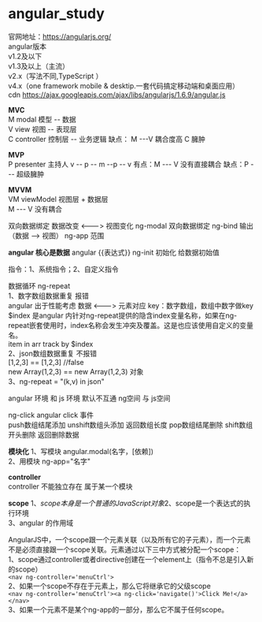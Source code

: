 # angular_study
官网地址：https://angularjs.org/  
angular版本  
 v1.2及以下  
 v1.3及以上（主流）  
 v2.x（写法不同,TypeScript ）  
 v4.x（one framework mobile & desktip.一套代码搞定移动端和桌面应用）  
 cdn https://ajax.googleapis.com/ajax/libs/angularjs/1.6.9/angular.js

**MVC**  
M modal 模型 -- 数据  
V view  视图 -- 表现层  
C controller 控制层 -- 业务逻辑
缺点： M ---V  耦合度高   C 臃肿

**MVP**  
P presenter 主持人 v -- p -- m --p -- v
有点：M --- V 没有直接耦合
缺点：P --- 超级臃肿

**MVVM**  
VM viewModel  视图层 + 数据层  
M --- V 没有耦合

双向数据绑定  数据改变 <---> 视图变化
ng-modal  双向数据绑定
ng-bind   输出（数据 --> 视图）
ng-app    范围  

**angular 核心是数据**
angular {{表达式}}
ng-init 初始化 给数据初始值

指令：1、系统指令；2、自定义指令

数据循环 ng-repeat  
1、数字数组数据重复 报错  
    angular 出于性能考虑  数据 <---> 元素对应   key：数字数组，数组中数字做key   
    $index 是angular 内针对ng-repeat提供的隐含index变量名称，如果在ng-repeat嵌套使用时，index名称会发生冲突及覆盖。这是也应该使用自定义的变量名。   
    item in arr track by $index  
2、json数组数据重复 不报错  
    [1,2,3] == [1,2,3] //false   
    new Array(1,2,3) == new Array(1,2,3) 对象  
3、ng-repeat = "(k,v) in json"  


angular 环境 和 js 环境 默认不互通
ng空间 与 js空间  

ng-click angular click 事件   
push数组结尾添加  unshift数组头添加    返回数组长度 
pop数组结尾删除  shift数组开头删除     返回删除数据

**模块化**
1、写模块  angular.modal(名字，[依赖])  
2、用模块  ng-app="名字"

**controller**  
controller 不能独立存在  属于某一个模块  

**scope**
1、$scope本身是一个普通的JavaScript对象  
2、$scope是一个表达式的执行环境    
3、angular 的作用域

AngularJS中，一个scope跟一个元素关联（以及所有它的子元素），而一个元素不是必须直接跟一个scope关联。元素通过以下三中方式被分配一个scope：  
1、scope通过controller或者directive创建在一个element上（指令不总是引入新的scope）  
    `<nav ng-controller='menuCtrl'>`  
2、如果一个scope不存在于元素上，那么它将继承它的父级scope  
    `<nav ng-controller='menuCtrl'><a ng-click='navigate()'>Click Me!</a></nav>`  
3、如果一个元素不是某个ng-app的一部分，那么它不属于任何scope。  


